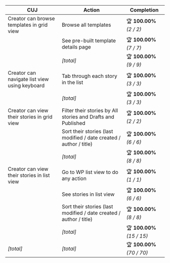 | **CUJ**                                       | **Action**                                                         | **Completion**             |
| --------------------------------------------- | ------------------------------------------------------------------ | -------------------------- |
| Creator can browse templates in grid view     | Browse all templates                                               | 🏆 **100.00%** *(2 / 2)*   |
|                                               | See pre-built template details page                                | 🏆 **100.00%** *(7 / 7)*   |
|                                               | *[total]*                                                          | 🏆 **100.00%** *(9 / 9)*   |
| Creator can navigate list view using keyboard | Tab through each story in the list                                 | 🏆 **100.00%** *(3 / 3)*   |
|                                               | *[total]*                                                          | 🏆 **100.00%** *(3 / 3)*   |
| Creator can view their stories in grid view   | Filter their stories by All stories and Drafts and Published       | 🏆 **100.00%** *(2 / 2)*   |
|                                               | Sort their stories (last modified / date created / author / title) | 🏆 **100.00%** *(6 / 6)*   |
|                                               | *[total]*                                                          | 🏆 **100.00%** *(8 / 8)*   |
| Creator can view their stories in list view   | Go to WP list view to do any action                                | 🏆 **100.00%** *(1 / 1)*   |
|                                               | See stories in list view                                           | 🏆 **100.00%** *(6 / 6)*   |
|                                               | Sort their stories (last modified / date created / author / title) | 🏆 **100.00%** *(8 / 8)*   |
|                                               | *[total]*                                                          | 🏆 **100.00%** *(15 / 15)* |
| *\[total\]*                                   | *\[total\]*                                                        | 🏆 **100.00%** *(70 / 70)* |
